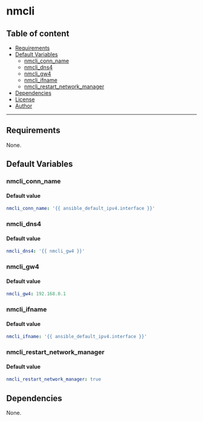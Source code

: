 # nmcli

## Table of content

- [Requirements](#requirements)
- [Default Variables](#default-variables)
  - [nmcli_conn_name](#nmcli_conn_name)
  - [nmcli_dns4](#nmcli_dns4)
  - [nmcli_gw4](#nmcli_gw4)
  - [nmcli_ifname](#nmcli_ifname)
  - [nmcli_restart_network_manager](#nmcli_restart_network_manager)
- [Dependencies](#dependencies)
- [License](#license)
- [Author](#author)

---

## Requirements

None.

## Default Variables

### nmcli_conn_name

#### Default value

```YAML
nmcli_conn_name: '{{ ansible_default_ipv4.interface }}'
```

### nmcli_dns4

#### Default value

```YAML
nmcli_dns4: '{{ nmcli_gw4 }}'
```

### nmcli_gw4

#### Default value

```YAML
nmcli_gw4: 192.168.0.1
```

### nmcli_ifname

#### Default value

```YAML
nmcli_ifname: '{{ ansible_default_ipv4.interface }}'
```

### nmcli_restart_network_manager

#### Default value

```YAML
nmcli_restart_network_manager: true
```

## Dependencies

None.

